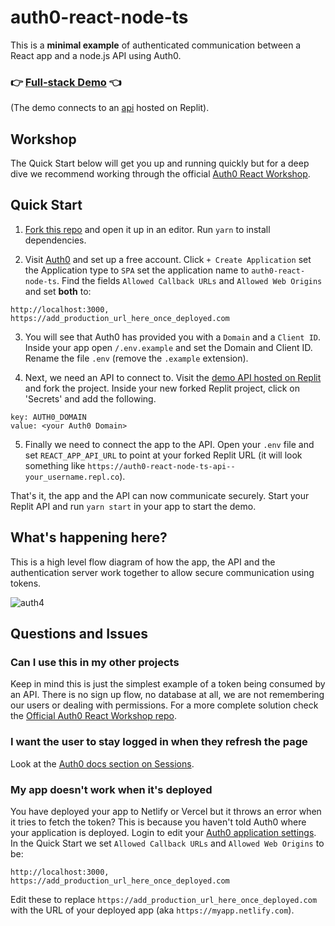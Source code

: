 
# auth0-react-node-ts

This is a **minimal example**  of authenticated communication between a React app and a node.js API using Auth0.

### 👉 [Full-stack Demo](https://auth0-react-node-ts-domv.vercel.app) 👈

(The demo connects to an [api](https://replit.com/@DomVinyard/auth0-react-node-ts-api) hosted on Replit).

## Workshop

The Quick Start below will get you up and running quickly but for a deep dive we recommend working through the official [Auth0 React Workshop](https://github.com/jamesqquick/auth0-react-workshop).

## Quick Start

1.  [Fork this repo](https://github.com/DomVinyard/auth0-react-node-ts/fork) and open it up in an editor. Run `yarn` to install dependencies.

2.  Visit [Auth0](https://manage.auth0.com) and set up a free account. Click `+ Create Application` set the Application type to `SPA` set the application name to `auth0-react-node-ts`. Find the fields `Allowed Callback URLs` and `Allowed Web Origins` and set **both** to:

```
http://localhost:3000, https://add_production_url_here_once_deployed.com
```

3. You will see that Auth0 has provided you with a `Domain` and a `Client ID`. Inside your app open `/.env.example`  and set the Domain and Client ID. Rename the file `.env` (remove the `.example` extension).

4. Next, we need an API to connect to. Visit the [demo API hosted on Replit](https://replit.com/@DomVinyard/auth0-react-node-ts-api) and fork the project. Inside your new forked Replit project, click on 'Secrets' and add the following.

```#
key: AUTH0_DOMAIN
value: <your Auth0 Domain>
```

5. Finally we need to connect the app to the API. Open your `.env` file and set `REACT_APP_API_URL` to point at your forked Replit URL (it will look something like `https://auth0-react-node-ts-api--your_username.repl.co`).

That's it, the app and the API can now communicate securely. Start your Replit API and run `yarn start` in your app to start the demo.

## What's happening here?
This is a high level flow diagram of how the app, the API and the authentication server work together to allow secure communication using tokens.

![auth4](https://user-images.githubusercontent.com/1271197/129458255-d195d40d-cb21-479d-bd21-ca86f1ddd322.png)



## Questions and Issues

### Can I use this in my other projects
Keep in mind this is just the simplest example of a token being consumed by an API. There is no sign up flow, no database at all, we are not remembering our users or dealing with permissions. For a more complete solution check the [Official Auth0 React Workshop repo](https://github.com/jamesqquick/auth0-react-workshop).

### I want the user to stay logged in when they refresh the page
Look at the [Auth0 docs section on Sessions](https://auth0.com/docs/sessions).

### My app doesn't work when it's deployed

You have deployed your app to Netlify or Vercel but it throws an error when it tries to fetch the token? This is because you haven't told Auth0 where your application is deployed. Login to edit your [Auth0 application settings](https://manage.auth0.com).  In the Quick Start we set `Allowed Callback URLs` and `Allowed Web Origins` to be:

```
http://localhost:3000, https://add_production_url_here_once_deployed.com
```

Edit these to replace `https://add_production_url_here_once_deployed.com` with the URL of your deployed app (aka `https://myapp.netlify.com`).
<!--stackedit_data:
eyJoaXN0b3J5IjpbLTc1Mzg0MTAxLC0zMDEyMTEwMzMsLTE3ND
E3MjMxODQsLTY5NTgyNjgwOCwtMTk1Njg3NjM1OSwtMjExODkz
NzU2MSwtMjA0ODk5MzAzNSwtNzg3ODg3OTMzLDU3OTQ2OTgxMi
w2NDc3NDg1NDYsMTk5OTAzMjEzOCwtMTk5OTY3MTk1MSwxNzc4
ODczNTY4LC0xOTU0MjAzNzc5LC04MTM3ODQ5MzksLTE2ODI3NT
E4ODgsLTY5OTYxNDQxOCwtMjA5OTA1OTgwNl19
-->